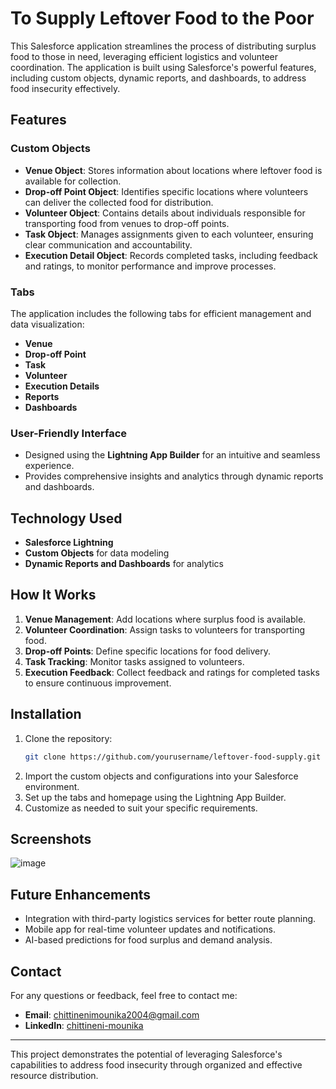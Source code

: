 # To Supply Leftover Food to the Poor

This Salesforce application streamlines the process of distributing surplus food to those in need, leveraging efficient logistics and volunteer coordination. The application is built using Salesforce's powerful features, including custom objects, dynamic reports, and dashboards, to address food insecurity effectively.

## Features

### Custom Objects

- **Venue Object**: Stores information about locations where leftover food is available for collection.
- **Drop-off Point Object**: Identifies specific locations where volunteers can deliver the collected food for distribution.
- **Volunteer Object**: Contains details about individuals responsible for transporting food from venues to drop-off points.
- **Task Object**: Manages assignments given to each volunteer, ensuring clear communication and accountability.
- **Execution Detail Object**: Records completed tasks, including feedback and ratings, to monitor performance and improve processes.

### Tabs

The application includes the following tabs for efficient management and data visualization:

- **Venue**
- **Drop-off Point**
- **Task**
- **Volunteer**
- **Execution Details**
- **Reports**
- **Dashboards**

### User-Friendly Interface

- Designed using the **Lightning App Builder** for an intuitive and seamless experience.
- Provides comprehensive insights and analytics through dynamic reports and dashboards.

## Technology Used

- **Salesforce Lightning**
- **Custom Objects** for data modeling
- **Dynamic Reports and Dashboards** for analytics

## How It Works

1. **Venue Management**: Add locations where surplus food is available.
2. **Volunteer Coordination**: Assign tasks to volunteers for transporting food.
3. **Drop-off Points**: Define specific locations for food delivery.
4. **Task Tracking**: Monitor tasks assigned to volunteers.
5. **Execution Feedback**: Collect feedback and ratings for completed tasks to ensure continuous improvement.

## Installation

1. Clone the repository:
   ```bash
   git clone https://github.com/yourusername/leftover-food-supply.git
   ```
2. Import the custom objects and configurations into your Salesforce environment.
3. Set up the tabs and homepage using the Lightning App Builder.
4. Customize as needed to suit your specific requirements.

## Screenshots
![image](https://github.com/user-attachments/assets/89fd8aa7-eed8-438e-8137-261dea62d43a)


## Future Enhancements

- Integration with third-party logistics services for better route planning.
- Mobile app for real-time volunteer updates and notifications.
- AI-based predictions for food surplus and demand analysis.


## Contact

For any questions or feedback, feel free to contact me:
- **Email**: [chittinenimounika2004@gmail.com](mailto:chittinenimounika2004@gmail.com)
- **LinkedIn**: [chittineni-mounika](https://www.linkedin.com/in/chittineni-mounika/)

---

This project demonstrates the potential of leveraging Salesforce's capabilities to address food insecurity through organized and effective resource distribution.
